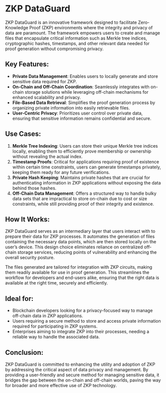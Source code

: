 # ZKP DataGuard

ZKP DataGuard is an innovative framework designed to facilitate Zero-Knowledge Proof (ZKP) environments where the integrity and privacy of data are paramount. The framework empowers users to create and manage files that encapsulate critical information such as Merkle tree indices, cryptographic hashes, timestamps, and other relevant data needed for proof generation without compromising privacy.

## Key Features:
- **Private Data Management**: Enables users to locally generate and store sensitive data required for ZKP.
- **On-Chain and Off-Chain Coordination**: Seamlessly integrates with on-chain storage solutions while leveraging off-chain mechanisms for enhanced scalability and privacy.
- **File-Based Data Retrieval**: Simplifies the proof generation process by organizing private information into easily retrievable files.
- **User-Centric Privacy**: Prioritizes user control over private data, ensuring that sensitive information remains confidential and secure.

## Use Cases:
1. **Merkle Tree Indexing**: Users can store their unique Merkle tree indices locally, enabling them to efficiently prove membership or ownership without revealing the actual index.
2. **Timestamp Proofs**: Critical for applications requiring proof of existence within certain time constraints, users can generate timestamps privately, keeping them ready for any future verifications.
3. **Private Hash Keeping**: Maintains private hashes that are crucial for authenticating information in ZKP applications without exposing the data behind those hashes.
4. **Off-Chain Data Management**: Offers a structured way to handle bulky data sets that are impractical to store on-chain due to cost or size constraints, while still providing proof of their integrity and existence.

## How It Works:
ZKP DataGuard serves as an intermediary layer that users interact with to prepare their data for ZKP processes. It automates the generation of files containing the necessary data points, which are then stored locally on the user’s device. This design choice eliminates reliance on centralized off-chain storage services, reducing points of vulnerability and enhancing the overall security posture.

The files generated are tailored for integration with ZKP circuits, making them readily available for use in proof generation. This streamlines the workflow for developers and end-users alike, ensuring that the right data is available at the right time, securely and efficiently.

## Ideal for:
- Blockchain developers looking for a privacy-focused way to manage off-chain data in ZKP applications.
- Users requiring a secure method to store and access private information required for participating in ZKP systems.
- Enterprises aiming to integrate ZKP into their processes, needing a reliable way to handle the associated data.

## Conclusion:
ZKP DataGuard is committed to enhancing the utility and adoption of ZKP by addressing the critical aspect of data privacy and management. By providing a user-friendly and secure method for managing sensitive data, it bridges the gap between the on-chain and off-chain worlds, paving the way for broader and more effective use of ZKP technology.
